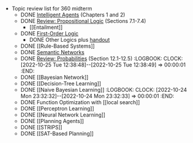 - Topic review list for 360 midterm
	- DONE [Intelligent Agents](http://idm-lab.org/wiki/360-Fall22/index.php/Main/Schedule?action=download&upname=Intelligent_Agents.pdf) (Chapters 1 and 2)
	- DONE [Review: Propositional Logic](http://idm-lab.org/wiki/360-Fall22/index.php/Main/Schedule?action=download&upname=Propositional_Logic.pdf) (Sections 7.1-7.4)
		- [[Entailment]]
	- DONE [First-Order Logic](http://idm-lab.org/wiki/360-Fall22/index.php/Main/Schedule?action=download&upname=First_Order_Logic.pdf)
		- DONE Other Logics plus [handout](http://idm-lab.org/wiki/360-Fall22/index.php/Main/Schedule?action=download&upname=fol.pdf)
	- DONE [[Rule-Based Systems]]
	- DONE [Semantic Networks](http://idm-lab.org/wiki/360-Fall22/index.php/Main/Schedule?action=download&upname=Semantic_Networks.pdf)
	- DONE  [Review: Probabilities](http://idm-lab.org/wiki/360-Fall22/index.php/Main/Schedule?action=download&upname=Probabilities.pdf) (Section 12.1-12.5)
	  :LOGBOOK:
	  CLOCK: [2022-10-25 Tue 12:38:48]--[2022-10-25 Tue 12:38:49] =>  00:00:01
	  :END:
	- DONE [[Bayesian Network]]
	- DONE [[Decision-Tree Learning]]
	- DONE [[Naive Bayesian Learning]]
	  :LOGBOOK:
	  CLOCK: [2022-10-24 Mon 23:32:32]--[2022-10-24 Mon 23:32:33] =>  00:00:01
	  :END:
	- DONE Function Optimization with [[local search]]
	- DONE [[Perceptron Learning]]
	- DONE [[Neural Network Learning]]
	- DONE [[Planning Agents]]
	- DONE [[STRIPS]]
	- DONE [[SAT-Based Planning]]